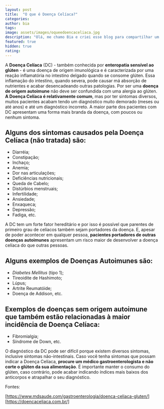 ```yaml
---
layout: post
title:  "O que é Doença Celíaca?"
categories:
author: bia
tags:
image: assets/images/oqueedoencaceliaca.jpg
description: "Olá, me chamo Bia e criei esse blog para compartilhar um pouco sobre como ter uma vida feliz sem glúten."
featured: true
hidden: true
rating:
---
```



A **Doença Celíaca** (DC) - também conhecida por **enteropatia sensível ao glúten** - é uma doença de origem imunológica e é caracterizada por uma reação inflamatória no intestino delgado quando se consome glúten. 
Essa inflamação do intestino, quando severa, pode causar má absorção de nutrientes e acabar desencadeando outras patologias. Por ser uma **doença de origem autoimune** não deve ser confundida com uma alergia ao glúten.
**A Doença Celíaca é relativamente comum**, mas por ter sintomas diversos, muitos pacientes acabam tendo um diagnóstico muito demorado (meses ou até anos) e até um diagnóstico incorreto.
A maior parte dos pacientes com DC apresentam uma forma mais branda da doença, com poucos ou nenhum sintoma.


## Alguns dos sintomas causados pela Doença Celíaca (não tratada) são: ##

- Diarréia;
- Constipação;
- Inchaço;
- Anemia;
- Dor nas articulações;
- Deficiências nutricionais;
- Queda de Cabelo;
- Distúrbios menstruais;
- Infertilidade;
- Ansiedade;
- Enxaqueca;
- Depressão;
- Fadiga, etc.

A DC tem um forte fator hereditário e por isso é possível que parentes de primeiro grau de celíacos também sejam portadores da doença. E, apesar de poder acontecer em qualquer pessoa, **pacientes portadores de outras doenças autoimunes** apresentam um risco maior de desenvolver a doença celíaca do que outras pessoas.

## Alguns exemplos de Doenças Autoimunes são: ##

- _Diabetes Mellitus_ (tipo 1);
- Tireoidite de Hashimoto;
- Lúpus;
- Artrite Reumatóide;
- Doença de Addison, etc.

## Exemplos de doenças sem origem autoimune que também estão relacionadas à maior incidência de Doença Celíaca: ##

- Fibromialgia;
- Síndrome de Down, etc.

O diagnóstico da DC pode ser difícil porque existem diversos sintomas, inclusive sintomas não-intestinais. Caso você tenha sintomas que possam indicar a Doença Celíaca, **procure um médico gastroenterologista e não corte o glúten da sua alimentação**. É importante manter o consumo do glúten, caso contrário, pode acabar indicando índices mais baixos dos anticorpos e atrapalhar o seu diagnóstico.

Fontes:

[https://www.mdsaude.com/gastroenterologia/doenca-celiaca-gluten/]
[https://doencaceliaca.com.br/]
